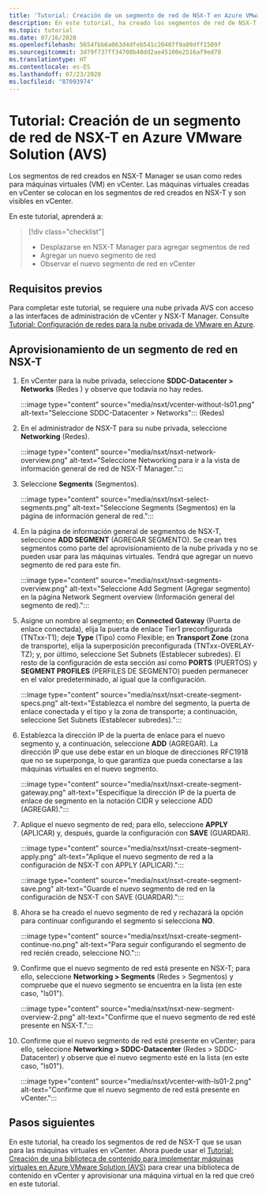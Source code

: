 ```yaml
---
title: 'Tutorial: Creación de un segmento de red de NSX-T en Azure VMware Solution (AVS)'
description: En este tutorial, ha creado los segmentos de red de NSX-T que se usan para las máquinas virtuales en vCenter.
ms.topic: tutorial
ms.date: 07/16/2020
ms.openlocfilehash: 5654fbb6a063d4dfeb541c20407f9a09dff1509f
ms.sourcegitcommit: 3d79f737ff34708b48dd2ae45100e2516af9ed78
ms.translationtype: HT
ms.contentlocale: es-ES
ms.lasthandoff: 07/23/2020
ms.locfileid: "87093974"
---
```

# <a name="tutorial-create-an-nsx-t-network-segment-in-azure-vmware-solution-avs"></a>Tutorial: Creación de un segmento de red de NSX-T en Azure VMware Solution (AVS)

Los segmentos de red creados en NSX-T Manager se usan como redes para máquinas virtuales (VM) en vCenter. Las máquinas virtuales creadas en vCenter se colocan en los segmentos de red creados en NSX-T y son visibles en vCenter.

En este tutorial, aprenderá a:

> [!div class="checklist"]
> * Desplazarse en NSX-T Manager para agregar segmentos de red
> * Agregar un nuevo segmento de red
> * Observar el nuevo segmento de red en vCenter

## <a name="prerequisites"></a>Requisitos previos

Para completar este tutorial, se requiere una nube privada AVS con acceso a las interfaces de administración de vCenter y NSX-T Manager. Consulte [Tutorial: Configuración de redes para la nube privada de VMware en Azure](tutorial-configure-networking.md).

## <a name="provision-a-network-segment-in-nsx-t"></a>Aprovisionamiento de un segmento de red en NSX-T

1. En vCenter para la nube privada, seleccione **SDDC-Datacenter > Networks** (Redes ) y observe que todavía no hay redes.

   :::image type="content" source="media/nsxt/vcenter-without-ls01.png" alt-text="Seleccione SDDC-Datacenter > Networks"::: (Redes)

1. En el administrador de NSX-T para su nube privada, seleccione **Networking** (Redes).

   :::image type="content" source="media/nsxt/nsxt-network-overview.png" alt-text="Seleccione Networking para ir a la vista de información general de red de NSX-T Manager.":::

1. Seleccione **Segments** (Segmentos).

   :::image type="content" source="media/nsxt/nsxt-select-segments.png" alt-text="Seleccione Segments (Segmentos) en la página de información general de red.":::

1. En la página de información general de segmentos de NSX-T, seleccione **ADD SEGMENT** (AGREGAR SEGMENTO). Se crean tres segmentos como parte del aprovisionamiento de la nube privada y no se pueden usar para las máquinas virtuales.  Tendrá que agregar un nuevo segmento de red para este fin.

   :::image type="content" source="media/nsxt/nsxt-segments-overview.png" alt-text="Seleccione Add Segment (Agregar segmento) en la página Network Segment overview (Información general del segmento de red).":::

1. Asigne un nombre al segmento; en **Connected Gateway** (Puerta de enlace conectada), elija la puerta de enlace Tier1 preconfigurada (TNTxx-T1); deje **Type** (Tipo) como Flexible; en **Transport Zone** (zona de transporte), elija la superposición preconfigurada (TNTxx-OVERLAY-TZ); y, por último, seleccione Set Subnets (Establecer subredes). El resto de la configuración de esta sección así como **PORTS**  (PUERTOS) y **SEGMENT PROFILES** (PERFILES DE SEGMENTO) pueden permanecer en el valor predeterminado, al igual que la configuración.

   :::image type="content" source="media/nsxt/nsxt-create-segment-specs.png" alt-text="Establezca el nombre del segmento, la puerta de enlace conectada y el tipo y la zona de transporte; a continuación, seleccione Set Subnets (Establecer subredes).":::

1. Establezca la dirección IP de la puerta de enlace para el nuevo segmento y, a continuación, seleccione **ADD** (AGREGAR). La dirección IP que use debe estar en un bloque de direcciones RFC1918 que no se superponga, lo que garantiza que pueda conectarse a las máquinas virtuales en el nuevo segmento.

   :::image type="content" source="media/nsxt/nsxt-create-segment-gateway.png" alt-text="Especifique la dirección IP de la puerta de enlace de segmento en la notación CIDR y seleccione ADD (AGREGAR).":::

1. Aplique el nuevo segmento de red; para ello, seleccione **APPLY** (APLICAR) y, después, guarde la configuración con **SAVE** (GUARDAR).

   :::image type="content" source="media/nsxt/nsxt-create-segment-apply.png" alt-text="Aplique el nuevo segmento de red a la configuración de NSX-T con APPLY (APLICAR).":::

   :::image type="content" source="media/nsxt/nsxt-create-segment-save.png" alt-text="Guarde el nuevo segmento de red en la configuración de NSX-T con SAVE (GUARDAR).":::

1. Ahora se ha creado el nuevo segmento de red y rechazará la opción para continuar configurando el segmento si selecciona **NO**.

   :::image type="content" source="media/nsxt/nsxt-create-segment-continue-no.png" alt-text="Para seguir configurando el segmento de red recién creado, seleccione NO.":::

1. Confirme que el nuevo segmento de red está presente en NSX-T; para ello, seleccione **Networking > Segments** (Redes > Segmentos) y compruebe que el nuevo segmento se encuentra en la lista (en este caso, "ls01").

   :::image type="content" source="media/nsxt/nsxt-new-segment-overview-2.png" alt-text="Confirme que el nuevo segmento de red esté presente en NSX-T.":::

1. Confirme que el nuevo segmento de red esté presente en vCenter; para ello, seleccione **Networking > SDDC-Datacenter** (Redes > SDDC-Datacenter) y observe que el nuevo segmento esté en la lista (en este caso, "ls01").

   :::image type="content" source="media/nsxt/vcenter-with-ls01-2.png" alt-text="Confirme que el nuevo segmento de red está presente en vCenter.":::

## <a name="next-steps"></a>Pasos siguientes

En este tutorial, ha creado los segmentos de red de NSX-T que se usan para las máquinas virtuales en vCenter. Ahora puede usar el [Tutorial: Creación de una biblioteca de contenido para implementar máquinas virtuales en Azure VMware Solution (AVS)](tutorial-deploy-vm-content-library.md) para crear una biblioteca de contenido en vCenter y aprovisionar una máquina virtual en la red que creó en este tutorial.

<!-- LINKS - external-->

<!-- LINKS - internal -->
